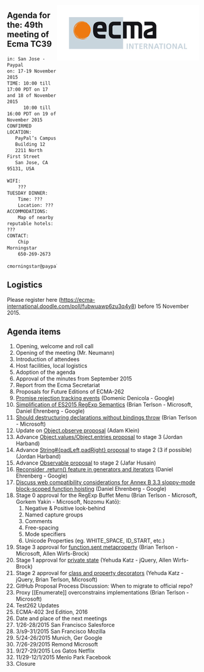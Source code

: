 <img src="../images/Ecma_RVB-003.jpg"
     align="right" alt="" />

## Agenda for the: 49th meeting of Ecma TC39

    in: San Jose - Paypal
    on: 17-19 November 2015
    TIME: 10:00 till 17:00 PDT on 17 and 18 of November 2015
          10:00 till 16:00 PDT on 19 of November 2015
    CONFIRMED LOCATION:
       PayPal’s Campus
       Building 12
       2211 North First Street
       San Jose, CA 95131, USA

    WIFI:
        ???
    TUESDAY DINNER:
        Time: ???
        Location: ???
    ACCOMMODATIONS:
        Map of nearby reputable hotels: ???
    CONTACT:
        Chip Morningstar
        650-269-2673
        cmorningstar@paypal.com

## Logistics

Please register here (https://ecma-international.doodle.com/poll/fubwuawp6zu3q4y8) before 15 November 2015.  

## Agenda items

1. Opening, welcome and roll call
  1. Opening of the meeting (Mr. Neumann)
  1. Introduction of attendees
  1. Host facilities, local logistics
1. Adoption of the agenda
1. Approval of the minutes from September 2015
1.  Report from the Ecma Secretariat
1. Proposals for Future Editions of ECMA-262
  1. [Promise rejection tracking events](https://github.com/tc39/ecma262/pull/76) (Domenic Denicola - Google)
  1. [Simplification of ES2015 RegExp Semantics](https://github.com/tc39/ecma262/pull/89) (Brian Terlson - Microsoft, Daniel Ehrenberg - Google)
  1. [Should destructuring declarations without bindings throw](https://github.com/tc39/ecma262/issues/97) (Brian Terlson - Microsoft)
  1. Update on [Object.observe proposal](https://github.com/arv/ecmascript-object-observe) (Adam Klein)
  1. Advance [Object.values/Object.entries proposal](https://github.com/tc39/proposal-object-values-entries) to stage 3 (Jordan Harband)
  1. Advance [String#{padLeft,padRight} proposal](https://github.com/tc39/proposal-string-pad-left-right) to stage 2 (3 if possible) (Jordan Harband)
  1. Advance [Observable proposal](https://github.com/zenparsing/es-observable) to stage 2 (Jafar Husain)
  1. [Reconsider .return() feature in generators and iterators](https://github.com/littledan/iterator-generator-return) (Daniel Ehrenberg - Google)
  1. [Discuss web compatibility considerations for Annex B 3.3 sloppy-mode block-scoped function hoisting](https://github.com/tc39/ecma262/issues/162) (Daniel Ehrenberg - Google)
  1. Stage 0 approval for the RegExp Buffet Menu (Brian Terlson - Microsoft, Gorkem Yakin - Microsoft, Nozomu Katō):
     1. Negative & Positive look-behind
     2. Named capture groups
     3. Comments
     4. Free-spacing
     5. Mode specifiers
     6. Unicode Properties (eg. WHITE_SPACE, ID_START, etc.)
  1. Stage 3 approval for [function.sent metaproperty](https://github.com/allenwb/ESideas/blob/master/Generator%20metaproperty.md) (Brian Terlson - Microsoft, Allen Wirfs-Brock)
  1. Stage 1 approval for [private state](https://gist.github.com/wycats/714a01ae7ff22bea7888) (Yehuda Katz - jQuery, Allen Wirfs-Brock)
  1. Stage 2 approval for [class and property decorators](https://github.com/wycats/javascript-decorators) (Yehuda Katz - jQuery, Brian Terlson, Microsoft)
  1. GitHub Proposal Process Discussion: When to migrate to official repo?
  1. Proxy [[Enumerate]] overconstrains implementations (Brian Terlson - Microsoft)
1. Test262 Updates
1. ECMA-402 3rd Edition, 2016
1.  Date and place of the next meetings
2.  1/26-28/2015    San Francisco  Salesforce
3.  3/s9-31/2015    San Francisco  Mozilla
4.  5/24-26/2015    Munich, Ger    Google
5.  7/26-29/2015    Remond         Microsoft
6.  9/27-29/2015    Los Gatos      Netflix
7.  11/29-12/1/2015 Menlo Park     Facebook
1. Closure
